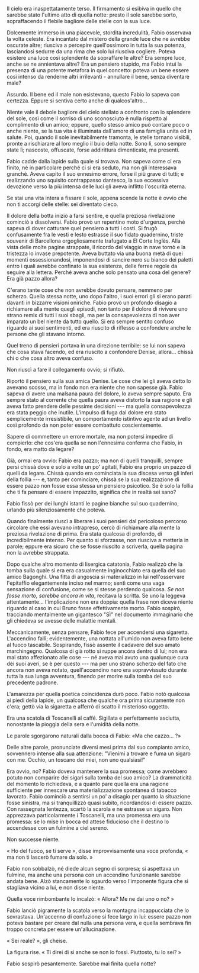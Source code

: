 Il cielo era inaspettatamente terso. Il firmamento si esibiva in quello che sarebbe stato l'ultimo atto di quella notte: presto il sole sarebbe sorto, sopraffacendo il flebile bagliore delle stelle con la sua luce.

Dolcemente immerso in una piacevole, stordita incredulità, Fabio osservava la volta celeste. Era incantato dal mistero della grande luce che ne avrebbe oscurate altre; riusciva a percepire quell'ossimoro in tutta la sua potenza, lasciandosi sedurre da una rima che solo lui riusciva cogliere. Poteva esistere una luce così splendente da sopraffare le altre? Era sempre luce, anche se ne annientava altre? Era un pensiero stupido, ma Fabio intuì la presenza di una potente metafora in quel concetto: poteva un bene essere così intenso da renderne altri irrilevanti - annullare il bene, senza diventare male?

Assurdo. Il bene ed il male non esistevano, questo Fabio lo sapeva con certezza. Eppure si sentiva certo anche di qualcos'altro...

Niente vale il debole bagliore del cielo stellato a confronto con lo splendere del sole, così come il sorriso di uno sconosciuto è nulla rispetto al complimento di un amico; eppure, quello stesso amico può contare poco o anche niente, se la tua vita è illuminata dall'amore di una famiglia unita ed in salute. Poi, quando il sole inevitabilmente tramonta, le stelle tornano visibili, pronte a rischiarare al loro meglio il buio della notte. Sono lì, sono sempre state lì; nascoste, offuscate, forse addirittura dimenticate, ma presenti.

Fabio cadde dalla lapide sulla quale si trovava. Non sapeva come ci era finito, né in particolare perché ci si era seduto, ma non gli interessava granché. Aveva capito il suo ennesimo errore, forse il più grave di tutti; e realizzando uno squisito contrappasso dantesco, la sua eccessiva devozione verso la più intensa delle luci gli aveva inflitto l'oscurità eterna.

Se stai una vita intera a fissare il sole, appena scende la notte è ovvio che non ti accorgi delle stelle: sei diventato cieco.

Il dolore della botta iniziò a farsi sentire, e quella preziosa rivelazione cominciò a dissolversi. Fabio provò un repentino moto d'urgenza, perché sapeva di dover catturare quel pensiero a tutti i costi. Si frugò confusamente fra le vesti e lesto estrasse il suo fidato quadernino, triste souvenir di Barcellona orgogliosamente trafugato a El Corte Inglès. Alla vista delle molte pagine strappate, il ricordo del viaggio in nave tornò e la tristezza lo invase prepotente. Aveva buttato via una buona metà di quei momenti ossessionandosi, imponendosi di sancire nero su bianco dei paletti entro i quali avrebbe confinato la sua esistenza, delle ferree regole da seguire alla lettera. Perché aveva anche solo pensato una cosa del genere? Era già pazzo allora?

C'erano tante cose che non avrebbe dovuto pensare, nemmeno per scherzo. Quella stessa notte, uno dopo l'altro, i suoi errori gli si erano parati davanti in bizzarre visioni oniriche. Fabio provò un profondo disagio a richiamare alla mente quegli episodi, non tanto per il dolore di rivivere uno strano remix di tutti i suoi sbagli, ma per la consapevolezza di non aver imparato un bel niente da tutto quello. Si era sempre sentito confuso riguardo ai suoi sentimenti, ed era riuscito di riflesso a confondere anche le persone che gli stavano intorno.

Quel treno di pensieri portava in una direzione terribile: se lui non sapeva che cosa stava facendo, ed era riuscito a confondere Denise, allora... chissà chi o che cosa altro aveva confuso. 

Non riuscì a fare il collegamento ovvio; si rifiutò. 

Riportò il pensiero sulla sua amica Denise. Le cose che lei gli aveva detto lo avevano scosso, ma in fondo non era niente che non sapesse già. Fabio sapeva di avere una malsana paura del dolore, lo aveva sempre saputo. Era sempre stato al corrente che quella paura aveva distorto la sua ragione e gli aveva fatto prendere delle pessime decisioni --- ma quella consapevolezza era stata peggio che inutile. L'impulso di fuga dal dolore era stato semplicemente irresistibile, un comportamento istintivo agente ad un livello così profondo da non poter essere combattuto coscientemente. 

Sapere di commettere un errore mortale, ma non potersi impedire di compierlo: che cos'era quella se non l'ennesima conferma che Fabio, in fondo, era matto da legare?

Già, ormai era ovvio: Fabio era pazzo; ma non di quelli tranquilli, sempre persi chissà dove e solo a volte un po' agitati, Fabio era proprio un pazzo di quelli da legare. Chissà quando era cominciata la sua discesa verso gli inferi della follia --- e, tanto per cominciare, chissà se la sua realizzazione di essere pazzo non fosse essa stessa un pensiero psicotico. Se è solo la follia che ti fa pensare di essere impazzito, significa che in realtà sei sano?

Fabio fissò per dei lunghi istanti le pagine bianche sul suo quadernino, urlando più silenziosamente che poteva.

Quando finalmente riuscì a liberare i suoi pensieri dal pericoloso percorso circolare che essi avevano intrapreso, cercò di richiamare alla mente la preziosa rivelazione di prima. Era stata qualcosa di profondo, di incredibilmente intenso. Per quanto si sforzasse, non riusciva a metterla in parole; eppure era sicuro che se fosse riuscito a scriverla, quella pagina non la avrebbe strappata.

Dopo qualche altro momento di lisergica catatonia, Fabio realizzò che la tomba sulla quale si era era casualmente inginocchiato era quella del suo amico Bagonghi. Una fitta di angoscia si materializzò in lui nell'osservare l'epitaffio elegantemente inciso nel marmo; sentì come una vaga sensazione di confusione, come se si stesse perdendo qualcosa. *Se non fosse morto, sarebbe ancora in vita*, recitava la scritta. Se uno la leggeva attentamente... l'implicazione non era doppia: quella frase non diceva niente riguardo al caso in cui Bruno fosse effettivamente morto. Fabio sospirò, tracciando mentalmente un gigantesco "SÌ" nel documento immaginario che gli chiedeva se avesse delle malattie mentali.

Meccanicamente, senza pensare, Fabio fece per accendersi una sigaretta. L'accendino fallì; evidentemente, una nottata all'umido non aveva fatto bene al fuoco tascabile. Sospirando, fissò assente il cadavere del suo amato marchingegno. Qualcosa di già rotto si ruppe ancora dentro di lui; non era mai stato affezionato alle cose --- né aveva mai avuto una qualunque cura dei suoi averi, se è per questo --- ma per uno strano scherzo del fato che ancora non aveva notato, quell'accendino nero era sopravvissuto durante tutta la sua lunga avventura, finendo per morire sulla tomba del suo precedente padrone.

L'amarezza per quella poetica coincidenza durò poco. Fabio notò qualcosa ai piedi della lapide, un qualcosa che qualche ora prima sicuramente non c'era; gettò via la sigaretta e afferrò di scatto il misterioso oggetto.

Era una scatola di Toscanelli al caffé. Sigillata e perfettamente asciutta, nonostante la pioggia della sera e l'umidità della notte.

Le parole sgorgarono naturali dalla bocca di Fabio: «Ma che cazzo... ?»

Delle altre parole, pronunciate diversi mesi prima dal suo compianto amico, sovvennero intense alla sua attenzione: "Vienimi a trovare e fuma un sigaro con me. Occhio, un toscano dei miei, non uno qualsiasi!" 

Era ovvio, no? Fabio doveva mantenere la sua promessa; come avrebbero potuto non comparire dei sigari sulla tomba del suo amico? La drammaticità del momento lo richiedeva, e a quanto pare quella era una ragione sufficiente per innescare una materializzazione spontanea di tabacco lavorato. Fabio cominciò a sentirsi un po' a disagio per quanto la situazione fosse sinistra, ma si tranquillizzò quasi subito, ricordandosi di essere pazzo. Con rassegnata lentezza, scartò la scarola e ne estrasse un sigaro. Non apprezzava particolarmente i Toscanelli, ma una promessa era una promessa: se lo mise in bocca ed attese fiducioso che il destino lo accendesse con un fulmine a ciel sereno. 

Non successe niente.

« Ho del fuoco, se ti serve », disse improvvisamente una voce profonda, « ma non ti lascerò fumare da solo. »

Fabio non sobbalzò, né diede alcun segno di sorpresa; si aspettava un fulmine, ma anche una persona con un accendino funzionante sarebbe andata bene. Alzò stancamente lo sgaurdo verso l'imponente figura che si stagliava vicino a lui, e non disse niente.

Quella voce rimbombante lo incalzò: « Allora? Me ne dai uno o no? »

Fabio lanciò pigramente la scatola verso la montagna incappucciata che lo sovrastava. Un'accenno di confuzione si fece largo in lui: essere pazzo non poteva bastare per creare dal nulla una persona vera, e quella sembrava fin troppo concreta per essere un'allucinazione.

« Sei reale? », gli cheise.

La figura rise. « Ti direi di sì anche se non lo fossi. Piuttosto, tu lo sei? »

Fabio sospirò pesantemente. Sarebbe mai finita quella notte?